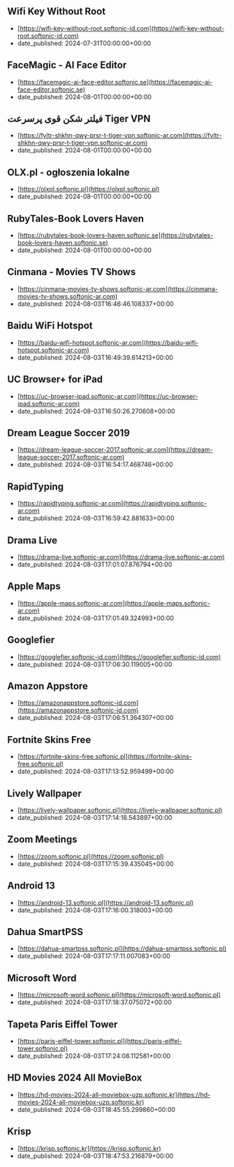  ## Wifi Key Without Root
 - [https://wifi-key-without-root.softonic-id.com](https://wifi-key-without-root.softonic-id.com)
 - date_published: 2024-07-31T00:00:00+00:00

 ## FaceMagic - AI Face Editor
 - [https://facemagic-ai-face-editor.softonic.se](https://facemagic-ai-face-editor.softonic.se)
 - date_published: 2024-08-01T00:00:00+00:00

 ## فیلتر شکن قوی پرسرعت Tiger VPN
 - [https://fyltr-shkhn-qwy-prsr-t-tiger-vpn.softonic-ar.com](https://fyltr-shkhn-qwy-prsr-t-tiger-vpn.softonic-ar.com)
 - date_published: 2024-08-01T00:00:00+00:00

 ## OLX.pl - ogłoszenia lokalne
 - [https://olxpl.softonic.pl](https://olxpl.softonic.pl)
 - date_published: 2024-08-01T00:00:00+00:00

 ## RubyTales-Book Lovers Haven
 - [https://rubytales-book-lovers-haven.softonic.se](https://rubytales-book-lovers-haven.softonic.se)
 - date_published: 2024-08-01T00:00:00+00:00

 ## Cinmana - Movies  TV Shows
 - [https://cinmana-movies-tv-shows.softonic-ar.com](https://cinmana-movies-tv-shows.softonic-ar.com)
 - date_published: 2024-08-03T16:46:46.108337+00:00

 ## Baidu WiFi Hotspot
 - [https://baidu-wifi-hotspot.softonic-ar.com](https://baidu-wifi-hotspot.softonic-ar.com)
 - date_published: 2024-08-03T16:49:39.614213+00:00

 ## UC Browser+ for iPad
 - [https://uc-browser-ipad.softonic-ar.com](https://uc-browser-ipad.softonic-ar.com)
 - date_published: 2024-08-03T16:50:26.270608+00:00

 ## Dream League Soccer 2019
 - [https://dream-league-soccer-2017.softonic-ar.com](https://dream-league-soccer-2017.softonic-ar.com)
 - date_published: 2024-08-03T16:54:17.468746+00:00

 ## RapidTyping
 - [https://rapidtyping.softonic-ar.com](https://rapidtyping.softonic-ar.com)
 - date_published: 2024-08-03T16:59:42.881633+00:00

 ## Drama Live
 - [https://drama-live.softonic-ar.com](https://drama-live.softonic-ar.com)
 - date_published: 2024-08-03T17:01:07.876794+00:00

 ## Apple Maps
 - [https://apple-maps.softonic-ar.com](https://apple-maps.softonic-ar.com)
 - date_published: 2024-08-03T17:01:49.324993+00:00

 ## Googlefier
 - [https://googlefier.softonic-id.com](https://googlefier.softonic-id.com)
 - date_published: 2024-08-03T17:06:30.119005+00:00

 ## Amazon Appstore
 - [https://amazonappstore.softonic-id.com](https://amazonappstore.softonic-id.com)
 - date_published: 2024-08-03T17:06:51.364307+00:00

 ## Fortnite Skins Free
 - [https://fortnite-skins-free.softonic.pl](https://fortnite-skins-free.softonic.pl)
 - date_published: 2024-08-03T17:13:52.959499+00:00

 ## Lively Wallpaper
 - [https://lively-wallpaper.softonic.pl](https://lively-wallpaper.softonic.pl)
 - date_published: 2024-08-03T17:14:18.543897+00:00

 ## Zoom Meetings
 - [https://zoom.softonic.pl](https://zoom.softonic.pl)
 - date_published: 2024-08-03T17:15:39.435045+00:00

 ## Android 13
 - [https://android-13.softonic.pl](https://android-13.softonic.pl)
 - date_published: 2024-08-03T17:16:00.318003+00:00

 ## Dahua SmartPSS
 - [https://dahua-smartpss.softonic.pl](https://dahua-smartpss.softonic.pl)
 - date_published: 2024-08-03T17:17:11.007083+00:00

 ## Microsoft Word
 - [https://microsoft-word.softonic.pl](https://microsoft-word.softonic.pl)
 - date_published: 2024-08-03T17:18:37.075072+00:00

 ## Tapeta Paris Eiffel Tower
 - [https://paris-eiffel-tower.softonic.pl](https://paris-eiffel-tower.softonic.pl)
 - date_published: 2024-08-03T17:24:08.112581+00:00

 ## HD Movies 2024 All MovieBox
 - [https://hd-movies-2024-all-moviebox-uzp.softonic.kr](https://hd-movies-2024-all-moviebox-uzp.softonic.kr)
 - date_published: 2024-08-03T18:45:55.299860+00:00

 ## Krisp
 - [https://krisp.softonic.kr](https://krisp.softonic.kr)
 - date_published: 2024-08-03T18:47:53.216879+00:00

